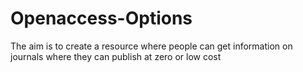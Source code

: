 # Openaccess-Options
The aim is to create a resource where people can get information on journals where they can publish at zero or low cost
